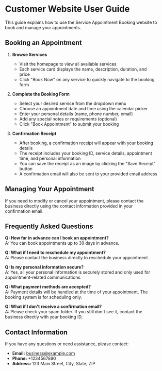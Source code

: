 # Customer Website User Guide

This guide explains how to use the Service Appointment Booking website to book and manage your appointments.

## Booking an Appointment

1. **Browse Services**
   - Visit the homepage to view all available services
   - Each service card displays the name, description, duration, and price
   - Click "Book Now" on any service to quickly navigate to the booking form

2. **Complete the Booking Form**
   - Select your desired service from the dropdown menu
   - Choose an appointment date and time using the calendar picker
   - Enter your personal details (name, phone number, email)
   - Add any special notes or requirements (optional)
   - Click "Book Appointment" to submit your booking

3. **Confirmation Receipt**
   - After booking, a confirmation receipt will appear with your booking details
   - The receipt includes your booking ID, service details, appointment time, and personal information
   - You can save the receipt as an image by clicking the "Save Receipt" button
   - A confirmation email will also be sent to your provided email address

## Managing Your Appointment

If you need to modify or cancel your appointment, please contact the business directly using the contact information provided in your confirmation email.

## Frequently Asked Questions

**Q: How far in advance can I book an appointment?**  
A: You can book appointments up to 30 days in advance.

**Q: What if I need to reschedule my appointment?**  
A: Please contact the business directly to reschedule your appointment.

**Q: Is my personal information secure?**  
A: Yes, all your personal information is securely stored and only used for appointment-related communications.

**Q: What payment methods are accepted?**  
A: Payment details will be handled at the time of your appointment. The booking system is for scheduling only.

**Q: What if I don't receive a confirmation email?**  
A: Please check your spam folder. If you still don't see it, contact the business directly with your booking ID.

## Contact Information

If you have any questions or need assistance, please contact:

- **Email:** business@example.com
- **Phone:** +1234567890
- **Address:** 123 Main Street, City, State, ZIP
